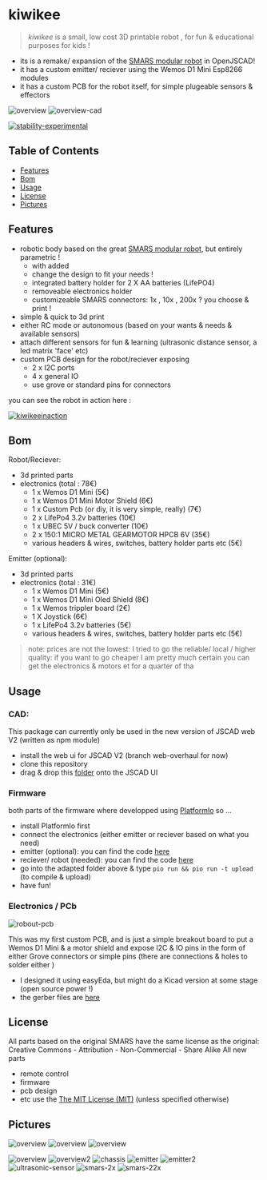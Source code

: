 # kiwikee

>*kiwikee* is a small, low cost 3D printable robot , for fun & educational purposes for kids !
- its is a remake/ expansion of the [SMARS modular robot](https://www.thingiverse.com/thing:2662828) in OpenJSCAD!
- it has a custom emitter/ reciever using the Wemos D1 Mini Esp8266 modules
- it has a custom PCB for the robot itself, for simple plugeable sensors & effectors

![overview](./docs/kiwikee.jpg)
![overview-cad](./cad/kiwikee/docs/overview2.png)

[![stability-experimental](https://img.shields.io/badge/stability-experimental-orange.svg)](https://github.com/emersion/stability-badges#experimental)


## Table of Contents

- [Features](#features)
- [Bom](#bom)
- [Usage](#usage)
- [License](#license)
- [Pictures](#pictures)

## Features

- robotic body based on the great [SMARS modular robot](https://www.thingiverse.com/thing:2662828), but entirely parametric !
  - with added 
  - change the design to fit your needs !
  - integrated battery holder for 2 X AA batteries (LifePO4)
  - removeable electronics holder
  - customizeable SMARS connectors: 1x , 10x , 200x ? you choose & print !
- simple & quick to 3d print
- either RC mode or autonomous (based on your wants & needs & available sensors)
- attach different sensors for fun & learning (ultrasonic distance sensor, a led matrix 'face' etc)
- custom PCB design for the robot/reciever exposing 
  - 2 x I2C ports
  - 4 x general IO
  - use grove or standard pins for connectors

you can see the robot in action here :

[![kiwikeeinaction](https://img.youtube.com/vi/v64-LwME9pc/0.jpg)](https://www.youtube.com/watch?v=v64-LwME9pc)

## Bom

Robot/Reciever:
- 3d printed parts
- electronics (total : 78€)
  - 1 x Wemos D1 Mini (5€)
  - 1 x Wemos D1 Mini Motor Shield (6€)
  - 1 x Custom Pcb (or diy, it is very simple, really) (7€)
  - 2 x LifePo4 3.2v batteries (10€)
  - 1 x UBEC 5V / buck converter (10€)
  - 2 x 150:1 MICRO METAL GEARMOTOR HPCB 6V (35€)
  - various headers & wires, switches, battery holder parts etc (5€)

Emitter (optional):
- 3d printed parts
- electronics (total : 31€)
  - 1 x Wemos D1 Mini (5€)
  - 1 x Wemos D1 Mini Oled Shield (8€)
  - 1 x Wemos trippler board (2€)
  - 1 X Joystick (6€)
  - 1 x LifePo4 3.2v batteries (5€)
  - various headers & wires, switches, battery holder parts etc (5€)

> note: prices are not the lowest: I tried to go the reliable/ local / higher quality: if you want to go cheaper I 
am pretty much certain you can get the electronics & motors et for a quarter of tha

## Usage

### CAD: 
This package can currently only be used in the new version of JSCAD web V2 (written as npm module)
- install the web ui for JSCAD V2 (branch web-overhaul for now)
- clone this repository
- drag & drop this [folder](./cad/kiwikee) onto the JSCAD UI

### Firmware

both parts of the firmware where developped using [PlatformIo](https://platformio.org/) so ...
- install PlatformIo first
- connect the electronics (either emitter or reciever based on what you need)
-  emitter (optional): you can find the code [here](./firmware-emitter)
-  reciever/ robot (needed): you can find the code [here](./firmware-reciever)
- go into the adapted folder above & type ```pio run && pio run -t upload``` (to compile & upload)
- have fun!

### Electronics / PCb 

![robout-pcb](./docs/robout-pcb.png)

This was my first custom PCB, and is just a simple breakout board to put a Wemos D1 Mini & a motor shield
and expose I2C & IO pins in the form of either Grove connectors or simple pins (there are connections & holes to 
solder either )
- I designed it using easyEda, but might do a Kicad version at some stage (open source power !)
- the gerber files are [here](./electronics)


## License

All parts based on the original SMARS have the same license as the original: 
 Creative Commons - Attribution - Non-Commercial - Share Alike
All new parts 
- remote control 
- firmware
- pcb design
- etc
use the [The MIT License (MIT)](./LICENSE)
(unless specified otherwise)

## Pictures

![overview](./docs/open-overview.jpg)
![overview](./docs/open-overview2.jpg)
![overview](./docs/outer-overview2.jpg)


![overview](./cad/kiwikee/docs/overview.png)
![overview2](./cad/kiwikee/docs/overview2.png)
![chassis](./cad/kiwikee/docs/chassis.png)
![emitter](./cad/kiwikee/docs/emitter-internal.png)
![emitter2](./cad/kiwikee/docs/emitter-overview.png)
![ultrasonic-sensor](./cad/kiwikee/docs/ultrasonic-sensor.png)
![smars-2x](./cad/kiwikee/docs/smars-2x-connector.png)
![smars-22x](./cad/kiwikee/docs/smars-22x-connector.png)

